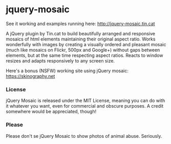 # jquery-mosaic
See it working and examples running here: http://jquery-mosaic.tin.cat

A jQuery plugin by Tin.cat to build beautifully arranged and responsive mosaics of html elements maintaining their original aspect ratio. Works wonderfully with images by creating a visually ordered and pleasant mosaic (much like mosaics on Flickr, 500px and Google+) without gaps between elements, but at the same time respecting aspect ratios. Reacts to window resizes and adapts responsively to any screen size.

Here's a bonus (NSFW) working site using jQuery mosaic: https://skinography.net

### License ###
jQuery Mosaic is released under the MIT License, meaning you can do with it whatever you want, even for commercial and obscure purposes. A credit somewhere would be appreciated, though!

### Please ###
Please don't se jQuery Mosaic to show photos of animal abuse. Seriously.
